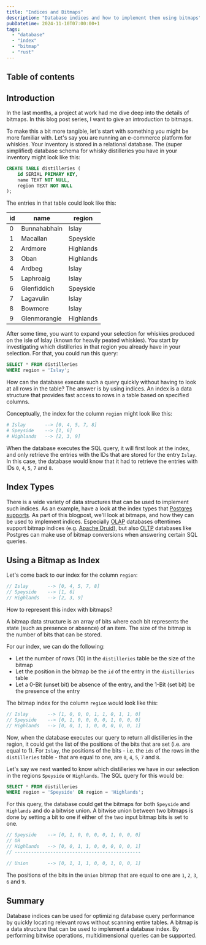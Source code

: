 ```yaml
---
title: "Indices and Bitmaps"
description: "Database indices and how to implement them using bitmaps"
pubDatetime: 2024-11-10T07:00:00+1
tags:
  - "database"
  - "index"
  - "bitmap"
  - "rust"
---
```


## Table of contents

## Introduction

In the last months, a project at work had me dive deep into the details of bitmaps. In this blog post series, I want to
give an introduction to bitmaps.

To make this a bit more tangible, let's start with something you might be more familiar with. Let's say you are running
an e-commerce platform for whiskies. Your inventory is stored in a relational database. The (super simplified) database
schema for whisky distilleries you have in your inventory might look like this:

```sql
CREATE TABLE distilleries (
    id SERIAL PRIMARY KEY,
    name TEXT NOT NULL,
    region TEXT NOT NULL
);
```

The entries in that table could look like this:

| id  | name         | region    |
| --- | ------------ | --------- |
| 0   | Bunnahabhain | Islay     |
| 1   | Macallan     | Speyside  |
| 2   | Ardmore      | Highlands |
| 3   | Oban         | Highlands |
| 4   | Ardbeg       | Islay     |
| 5   | Laphroaig    | Islay     |
| 6   | Glenfiddich  | Speyside  |
| 7   | Lagavulin    | Islay     |
| 8   | Bowmore      | Islay     |
| 9   | Glenmorangie | Highlands |

After some time, you want to expand your selection for whiskies produced on the isle of Islay (known for heavily peated
whiskies). You start by investigating which distilleries in that region you already have in your selection. For that,
you could run this query:

```sql
SELECT * FROM distilleries
WHERE region = 'Islay';
```

How can the database execute such a query quickly without having to look at all rows in the table? The answer is by
using indices. An index is a data structure that provides fast access to rows in a table based on specified columns.

Conceptually, the index for the column `region` might look like this:

```bash
# Islay       --> [0, 4, 5, 7, 8]
# Speyside    --> [1, 6]
# Highlands   --> [2, 3, 9]
```

When the database executes the SQL query, it will first look at the index, and only retrieve the entries with the IDs
that are stored for the entry `Islay`. In this case, the database would know that it had to retrieve the entries with
IDs `0`, `4`, `5`, `7` and `8`.

## Index Types

There is a wide variety of data structures that can be used to implement such indices. As an example, have a look at the
index types that [Postgres supports](https://www.postgresql.org/docs/current/indexes-types.html).
As part of this blogpost, we'll look at bitmaps, and how they can be used to implement indices.
Especially [OLAP](https://en.wikipedia.org/wiki/Online_analytical_processing)
databases oftentimes support bitmap indices (e.g. [Apache Druid](https://druid.apache.org/)), but
also [OLTP](https://en.wikipedia.org/wiki/Online_transaction_processing) databases like Postgres can make use of
bitmap conversions when answering certain SQL queries.

## Using a Bitmap as Index

Let's come back to our index for the column `region`:

```rust
// Islay       --> [0, 4, 5, 7, 8]
// Speyside    --> [1, 6]
// Highlands   --> [2, 3, 9]
```

How to represent this index with bitmaps?

A bitmap data structure is an array of bits where each bit represents the state (such as presence or absence) of an
item. The size of the bitmap is the number of bits that can be stored.

For our index, we can do the following:

- Let the number of rows (10) in the `distilleries` table be the size of the bitmap
- Let the position in the bitmap be the `id` of the entry in the `distilleries` table
- Let a 0-Bit (unset bit) be absence of the entry, and the 1-Bit (set bit) be the presence of the entry

The bitmap index for the column `region` would look like this:

```rust
// Islay       --> [1, 0, 0, 0, 1, 1, 0, 1, 1, 0]
// Speyside    --> [0, 1, 0, 0, 0, 0, 1, 0, 0, 0]
// Highlands   --> [0, 0, 1, 1, 0, 0, 0, 0, 0, 1]
```

Now, when the database executes our query to return all distilleries in the region, it could get the list of the
positions of the bits that are set (i.e. are equal to 1). For `Islay`, the positions of the bits - i.e. the `ids` of the
rows in the `distilleries` table - that are equal to one, are `0`, `4`, `5`, `7` and `8`.

Let's say we next wanted to know which distilleries we have in our selection in the regions `Speyside` or `Highlands`.
The SQL query for this would be:

```sql
SELECT * FROM distilleries
WHERE region = 'Speyside' OR region = 'Highlands';
```

For this query, the database could get the bitmaps for both `Speyside` and `Highlands` and do a bitwise union. A bitwise
union between two bitmaps is done by setting a bit to one if either of the two input bitmap bits is set to one.

```rust
// Speyside    --> [0, 1, 0, 0, 0, 0, 1, 0, 0, 0]
// OR
// Highlands   --> [0, 0, 1, 1, 0, 0, 0, 0, 0, 1]
// ----------------------------------------------

// Union       --> [0, 1, 1, 1, 0, 0, 1, 0, 0, 1]
```

The positions of the bits in the `Union` bitmap that are equal to one are `1`, `2`, `3`, `6` and `9`.

## Summary

Database indices can be used for optimizing database query performance by quickly locating relevant rows without
scanning entire tables. A bitmap is a data structure that can be used to implement a database index. By performing
bitwise operations, multidimensional queries can be supported.
